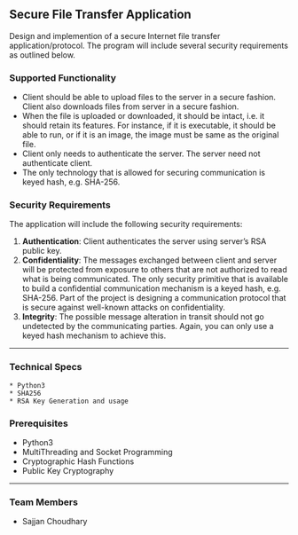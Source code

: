 ## Secure File Transfer Application

Design and implemention of a secure Internet file transfer application/protocol. The program will include several security requirements as outlined below. 

### Supported Functionality 
*	Client should be able to upload files to the server in a secure fashion. Client also downloads files from server in a secure fashion. 
*	When the file is uploaded or downloaded, it should be intact, i.e. it should retain its features. For instance, if it is executable, it should be able to run, or if it is an image, the image must be same as the original file. 
*	Client only needs to authenticate the server. The server need not authenticate client. 
*	The only technology that is allowed for securing communication is keyed hash, e.g. SHA-256. 

### Security Requirements 

The application will include the following security requirements: 
1.	**Authentication**: Client authenticates the server using server’s RSA public key. 
2.	**Confidentiality**: The messages exchanged between client and server will be protected from exposure to others that are not authorized to read what is being communicated. The only security primitive that is available to build a confidential communication mechanism is a keyed hash, e.g. SHA-256. Part of the project is designing a communication protocol that is secure against well-known attacks on confidentiality. 
3.	**Integrity**: The possible message alteration in transit should not go undetected by the communicating parties. Again, you can only use a keyed hash mechanism to achieve this.

***

### Technical Specs

    * Python3
    * SHA256
    * RSA Key Generation and usage
  
### Prerequisites
* Python3
* MultiThreading and Socket Programming
* Cryptographic Hash Functions
* Public Key Cryptography

*** 

### Team Members

* Sajjan Choudhary
  
